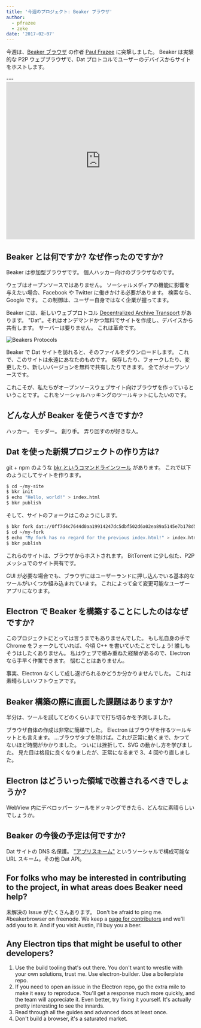 ```yaml
---
title: '今週のプロジェクト: Beaker ブラウザ'
author:
  - pfrazee
  - zeke
date: '2017-02-07'
---
```


今週は、[Beaker ブラウザ](https://beakerbrowser.com/) の作者 <a href = "http://pfrazee.github.io/">Paul Frazee</a> に突撃しました。 Beaker は実験的な P2P ウェブブラウザで、Dat プロトコルでユーザーのデバイスからサイトをホストします。

---<iframe width="100%" height="420" src="https://www.youtube.com/embed/Bem9nRpyPEs" frameborder="0" allowfullscreen mark="crwd-mark"></iframe>

## Beaker とは何ですか? なぜ作ったのですか?

Beaker は参加型ブラウザです。 個人ハッカー向けのブラウザなのです。

ウェブはオープンソースではありません。 ソーシャルメディアの機能に影響を与えたい場合、Facebook や Twitter に働きかける必要があります。 検索なら、Google です。 この制御は、ユーザー自身ではなく企業が握ってます。

Beaker には、新しいウェブプロトコル [Decentralized Archive Transport](https://datprotocol.com) があります。 "Dat"。それはオンデマンドかつ無料でサイトを作成し、デバイスから共有します。 サーバーは要りません。 これは革命です。

![Beakers Protocols](https://cloud.githubusercontent.com/assets/2289/22560648/3defed5c-e92a-11e6-93f8-956cafafe3be.jpg)

Beaker で Dat サイトを訪れると、そのファイルをダウンロードします。 これで、このサイトは永遠にあなたのものです。 保存したり、フォークしたり、変更したり、新しいバージョンを無料で共有したりできます。 全てがオープンソースです。

これこそが、私たちがオープンソースウェブサイト向けブラウザを作っているということです。 これをソーシャルハッキングのツールキットにしたいのです。

## どんな人が Beaker を使うべきですか?

ハッカー。 モッダー。 創り手。 弄り回すのが好きな人。

## Dat を使った新規プロジェクトの作り方は?

git + npm のような [bkr というコマンドラインツール](https://github.com/beakerbrowser/bkr) があります。 これで以下のようにしてサイトを作ります。

```bash
$ cd ~/my-site
$ bkr init
$ echo "Hello, world!" > index.html
$ bkr publish
```

そして、サイトのフォークはこのようにします。

```bash
$ bkr fork dat://0ff7d4c7644d0aa19914247dc5dbf502d6a02ea89a5145e7b178d57db00504cd/ ~/my-fork
$ cd ~/my-fork
$ echo "My fork has no regard for the previous index.html!" > index.html
$ bkr publish
```

これらのサイトは、ブラウザからホストされます。 BitTorrent に少し似た、P2P メッシュでのサイト共有です。

GUI が必要な場合でも、ブラウザにはユーザーランドに押し込んでいる基本的なツールがいくつか組み込まれています。 これによって全て変更可能なユーザーアプリになります。

## Electron で Beaker を構築することにしたのはなぜですか?

このプロジェクトにとっては言うまでもありませんでした。 もし私自身の手で Chrome をフォークしていれば、今頃 C++ を書いていたことでしょう! 誰しもそうはしたくありません。 私はウェブで積み重ねた経験があるので、Electron なら手早く作業できます。 悩むことはありません。

事実、Electron なくして成し遂げられるかどうか分かりませんでした。 これは素晴らしいソフトウェアです。

## Beaker 構築の際に直面した課題はありますか?

半分は、ツールを試してどのくらいまでで打ち切るかを予測しました。

ブラウザ自体の作成は非常に簡単でした。 Electron はブラウザを作るツールキットとも言えます。 ...ブラウザタブを除けば。これが正常に動くまで、かつてないほど時間がかかりました。 ついには挫折して、SVG の動かし方を学びました。 見た目は格段に良くなりましたが、正常になるまで 3、4 回やり直しました。

## Electron はどういった領域で改善されるべきでしょうか?

WebView 内にデベロッパー ツールをドッキングできたら、どんなに素晴らしいでしょうか。

## Beaker の今後の予定は何ですか?

Dat サイトの DNS 名保護。 ["アプリスキーム"](https://github.com/beakerbrowser/beaker/wiki/App-Scheme) というソーシャルで構成可能な URL スキーム。その他 Dat API。

## For folks who may be interested in contributing to the project, in what areas does Beaker need help?

未解決の Issue がたくさんあります。 Don't be afraid to ping me. #beakerbrowser on freenode. We keep a [page for contributors](https://beakerbrowser.com/docs/team.html) and we'll add you to it. And if you visit Austin, I'll buy you a beer.

## Any Electron tips that might be useful to other developers?

1. Use the build tooling that's out there. You don't want to wrestle with your own solutions, trust me. Use electron-builder. Use a boilerplate repo.
2. If you need to open an issue in the Electron repo, go the extra mile to make it easy to reproduce. You'll get a response much more quickly, and the team will appreciate it. Even better, try fixing it yourself. It's actually pretty interesting to see the innards.
3. Read through all the guides and advanced docs at least once.
4. Don't build a browser, it's a saturated market.

